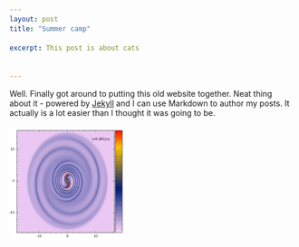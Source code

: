 ```yaml
---
layout: post
title: "Summer camp"

excerpt: This post is about cats


---
```


Well. Finally got around to putting this old website together. Neat thing about it - powered by [Jekyll](http://jekyllrb.com) and I can use Markdown to author my posts. It actually is a lot easier than I thought it was going to be.

<img src="/assets/images/summertime.jpg" width="200" height="200" />
